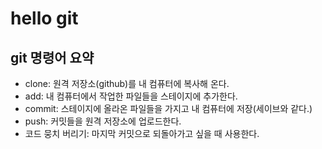 # hello git

## git 명령어 요약

- clone: 원격 저장소(github)를 내 컴퓨터에 복사해 온다.
- add: 내 컴퓨터에서 작업한 파일들을 스테이지에 추가한다.
- commit: 스테이지에 올라온 파일들을 가지고 내 컴퓨터에 저장(세이브와 같다.)
- push: 커밋들을 원격 저장소에 업로드한다.
- 코드 뭉치 버리기: 마지막 커밋으로 되돌아가고 싶을 때 사용한다.